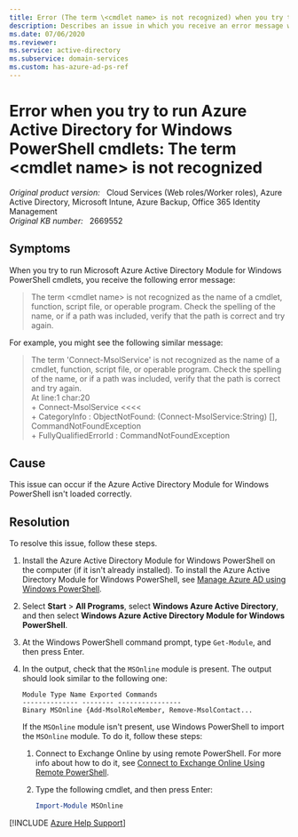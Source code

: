 ```yaml
---
title: Error (The term \<cmdlet name> is not recognized) when you try to run Azure Active Directory for Windows PowerShell cmdlets
description: Describes an issue in which you receive an error message when you try to run Azure Active Directory Module for Windows PowerShell cmdlets. Resolutions are provided.
ms.date: 07/06/2020
ms.reviewer: 
ms.service: active-directory
ms.subservice: domain-services
ms.custom: has-azure-ad-ps-ref
---
```

# Error when you try to run Azure Active Directory for Windows PowerShell cmdlets: The term \<cmdlet name> is not recognized

_Original product version:_ &nbsp; Cloud Services (Web roles/Worker roles), Azure Active Directory, Microsoft Intune, Azure Backup, Office 365 Identity Management  
_Original KB number:_ &nbsp; 2669552

## Symptoms

When you try to run Microsoft Azure Active Directory Module for Windows PowerShell cmdlets, you receive the following error message:

> The term \<cmdlet name> is not recognized as the name of a cmdlet, function, script file, or operable program. Check the spelling of the name, or if a path was included, verify that the path is correct and try again.

For example, you might see the following similar message:

> The term 'Connect-MsolService' is not recognized as the name of a cmdlet, function, script file, or operable program. Check the spelling of the name, or if a path was included, verify that the path is correct and try again.  
At line:1 char:20  
\+ Connect-MsolService <<<<  
\+ CategoryInfo : ObjectNotFound: (Connect-MsolService:String) [], CommandNotFoundException  
\+ FullyQualifiedErrorId : CommandNotFoundException

## Cause

This issue can occur if the Azure Active Directory Module for Windows PowerShell isn't loaded correctly.

## Resolution

To resolve this issue, follow these steps.

1. Install the Azure Active Directory Module for Windows PowerShell on the computer (if it isn't already installed). To install the Azure Active Directory Module for Windows PowerShell, see [Manage Azure AD using Windows PowerShell](/previous-versions/azure/jj151815(v=azure.100)?redirectedfrom=MSDN).
2. Select **Start** > **All Programs**, select **Windows Azure Active Directory**, and then select **Windows Azure Active Directory Module for Windows PowerShell**.
3. At the Windows PowerShell command prompt, type `Get-Module`, and then press Enter.
4. In the output, check that the `MSOnline` module is present. The output should look similar to the following one:

    ```output
    Module Type Name Exported Commands
    -------------- -------- ----------------
    Binary MSOnline {Add-MsolRoleMember, Remove-MsolContact...
    ```

    If the `MSOnline` module isn't present, use Windows PowerShell to import the `MSOnline` module. To do it, follow these steps:

    1. Connect to Exchange Online by using remote PowerShell. For more info about how to do it, see [Connect to Exchange Online Using Remote PowerShell](/powershell/exchange/connect-to-exchange-online-powershell?redirectedfrom=MSDN&view=exchange-ps&preserve-view=true).
    2. Type the following cmdlet, and then press Enter:

        ```powershell
        Import-Module MSOnline
        ```  

[!INCLUDE [Azure Help Support](../../includes/azure-help-support.md)]
